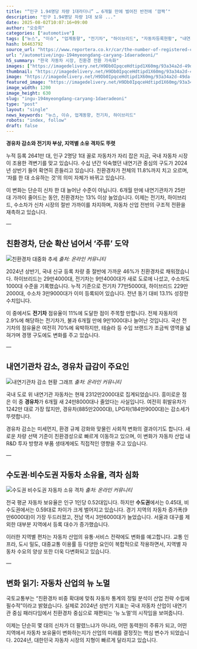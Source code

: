 ```yaml
---
title: "“인구 1.94명당 차량 1대라더니” … 6개월 만에 벌어진 반전에 ‘깜짝’"
description: "인구 1.94명당 차량 1대 보유 ..."
date: 2025-08-02T10:07:16+09:00
author: "오승희"
categories: ["automotive"]
tags: ["뉴스", "이슈", "업계동향", "전기차", "하이브리드", "자동차등록현황", "내연기관감소"]
hash: b6463792
source_url: "https://www.reportera.co.kr/car/the-number-of-registered-cars/"
url: "/automotive/ingu-194myeongdang-caryang-1daeradeoni/"
h5_summary: "한국 자동차 시장, 친환경 전환 가속화"
images: ["https://imagedelivery.net/H9Db0IpqceHdtipd1X60mg/93a34a2d-49da-4862-1de3-ea3197fa7f00/public", "https://imagedelivery.net/H9Db0IpqceHdtipd1X60mg/3aefa267-69a9-47db-1b6a-67d647c45b00/public", "https://imagedelivery.net/H9Db0IpqceHdtipd1X60mg/8be809c3-0c69-463a-709c-c1dc3b79d100/public", "https://imagedelivery.net/H9Db0IpqceHdtipd1X60mg/bd815514-31ec-45c2-8fbe-49b4af9f8400/public"]
thumbnail: "https://imagedelivery.net/H9Db0IpqceHdtipd1X60mg/93a34a2d-49da-4862-1de3-ea3197fa7f00/public"
image: "https://imagedelivery.net/H9Db0IpqceHdtipd1X60mg/93a34a2d-49da-4862-1de3-ea3197fa7f00/public"
featured_image: "https://imagedelivery.net/H9Db0IpqceHdtipd1X60mg/93a34a2d-49da-4862-1de3-ea3197fa7f00/public"
image_width: 1200
image_height: 630
slug: "ingu-194myeongdang-caryang-1daeradeoni"
type: "post"
layout: "single"
news_keywords: "뉴스, 이슈, 업계동향, 전기차, 하이브리드"
robots: "index, follow"
draft: false
---
```


**경유차 감소와 전기차 부상, 지역별 소유 격차도 뚜렷**

누적 등록 2641만 대, 인구 2명당 1대 꼴로 자동차가 자리 잡은 지금, 국내 자동차 시장이 조용한 격변기를 맞고 있습니다. 수십 년간 익숙했던 내연기관 중심의 구도가 2024년 상반기 들어 확연히 흔들리고 있습니다. 친환경차가 전체의 11.8%까지 치고 오르며, ‘차를 한 대 소유하는 것’의 의미 자체가 바뀌고 있습니다.

이 변화는 단순히 신차 한 대 늘어난 수준이 아닙니다. 6개월 만에 내연기관차가 25만 대 가까이 줄어드는 동안, 친환경차는 13% 이상 늘었습니다. 이제는 전기차, 하이브리드, 수소차가 신차 시장의 절반 가까이를 차지하며, 자동차 산업 전반의 구조적 전환을 재촉하고 있습니다.

—

## 친환경차, 단순 확산 넘어서 ‘주류’ 도약

![친환경차 대중화 추세](https://imagedelivery.net/H9Db0IpqceHdtipd1X60mg/3aefa267-69a9-47db-1b6a-67d647c45b00/public)
*출처: 온라인 커뮤니티*


2024년 상반기, 국내 신규 등록 차량 중 절반에 가까운 46%가 친환경차로 채워졌습니다. 하이브리드는 29만4000대, 전기차는 9만4000대가 새로 도로에 나섰고, 수소차도 1000대 수준을 기록했습니다. 누적 기준으로 전기차 77만5000대, 하이브리드 229만2000대, 수소차 3만9000대가 이미 등록되어 있습니다. 전년 동기 대비 13.1% 성장한 수치입니다.

이 중에서도 **전기차** 점유율이 11%에 도달한 점이 주목할 만합니다. 전체 자동차의 2.9%에 해당하는 전기차가, 불과 6개월 만에 9만1000대나 늘어난 것입니다. 국산 전기차의 점유율은 여전히 70%에 육박하지만, 테슬라 등 수입 브랜드가 조금씩 영역을 넓혀가며 경쟁 구도에도 변화를 주고 있습니다.

—

## 내연기관차 감소, 경유차 급감이 주요인

![내연기관차 감소 현황 그래프](https://imagedelivery.net/H9Db0IpqceHdtipd1X60mg/bd815514-31ec-45c2-8fbe-49b4af9f8400/public)
*출처: 온라인 커뮤니티*


국내 도로 위 내연기관 자동차는 현재 2312만2000대로 집계되었습니다. 흥미로운 점은 이 중 **경유차**가 6개월 새 24만8000대나 줄었다는 사실입니다. 여전히 휘발유차가 1242만 대로 가장 많지만, 경유차(885만2000대), LPG차(184만9000대)는 감소세가 뚜렷합니다.

경유차 감소는 미세먼지, 환경 규제 강화와 맞물린 사회적 변화의 결과이기도 합니다. 새로운 차량 선택 기준이 친환경성으로 빠르게 이동하고 있으며, 이 변화가 자동차 산업 내 R&D 투자 방향과 부품 생태계에도 직접적인 영향을 주고 있습니다.

—

## 수도권·비수도권 자동차 소유율, 격차 심화

![수도권 비수도권 자동차 소유 격차](https://imagedelivery.net/H9Db0IpqceHdtipd1X60mg/8be809c3-0c69-463a-709c-c1dc3b79d100/public)
*출처: 온라인 커뮤니티*


전국 평균 자동차 보유율은 인구 1인당 0.52대입니다. 하지만 **수도권**에서는 0.45대, 비수도권에서는 0.59대로 차이가 크게 벌어지고 있습니다. 경기 지역의 자동차 증가폭(9만6000대)이 가장 두드러졌고, 전남 역시 3만6000대가 늘었습니다. 서울과 대구를 제외한 대부분 지역에서 등록 대수가 증가했습니다.

이러한 지역별 편차는 자동차 산업의 유통·서비스 전략에도 변화를 예고합니다. 교통 인프라, 도시 밀도, 대중교통 이용률 등 다양한 요인이 복합적으로 작용하면서, 지역별 자동차 수요의 양상 또한 더욱 다변화되고 있습니다.

—

## 변화 읽기: 자동차 산업의 뉴 노멀

국토교통부는 “친환경차 비중 확대에 맞춰 자동차 통계의 정밀 분석이 산업 전략 수립에 필수적”이라고 밝혔습니다. 실제로 2024년 상반기 지표는 국내 자동차 산업이 내연기관 중심 패러다임에서 친환경차 중심으로 재편되는 ‘뉴 노멀’의 시작임을 보여줍니다.

이제는 단순히 몇 대의 신차가 더 팔렸느냐가 아니라, 어떤 동력원이 주류가 되고, 어떤 지역에서 자동차 보유율이 변화하는지가 산업의 미래를 결정짓는 핵심 변수가 되었습니다. 2024년, 대한민국 자동차 시장의 지형이 빠르게 달라지고 있습니다.
